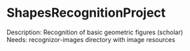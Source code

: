 ShapesRecognitionProject
===================

Description: Recognition of basic geometric figures (scholar)  
Needs: recognizor-images directory with image resources  
